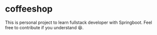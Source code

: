 # coffeeshop

This is personal project to learn fullstack developer with Springboot. Feel free to contribute if you
understand :laughing:.
